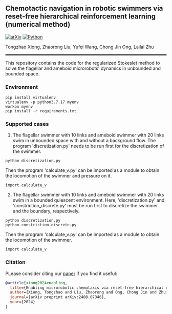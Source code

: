 ## Chemotactic navigation in robotic swimmers via reset-free hierarchical reinforcement learning (numerical method)
[![arXiv](https://img.shields.io/badge/arXiv-2408.07346-df2a2a.svg)](https://arxiv.org/pdf/2408.07346)
[![Python](https://img.shields.io/badge/python-3.7.17-blue)](https://www.python.org)


Tongzhao Xiong, Zhaorong Liu, Yufei Wang, Chong Jin Ong, Lailai Zhu 
<hr style="border: 2px solid gray;"></hr>

This repository contains the code for the regularized Stokeslet method to solve the flagellar and ameboid microrobots' dynamics in unbounded and bounded space. 
### Environment
```
pip install virtualenv
virtualenv -p python3.7.17 myenv
workon myenv
pip install -r requirements.txt
```

### Supported cases
1. The flagellar swimmer with $10$ links and ameboid swimmer with $20$ links swim in unbounded space with and without a background flow. The program 'discretization.py' needs to be run first for the discretization of the swimmer. 
```
python discretization.py
```
Then the program 'calculate_v.py' can be imported as a module to obtain the locomotion of the swimmer and pressure on it.
```
import calculate_v
```

2. The flagellar swimmer with $10$ links and ameboid swimmer with $20$ links swim in a bounded quiescent environment. Here, 'discretization.py' and 'constriction_discrete.py' must be run first to discretize the swimmer and the boundary, respectively. 
```
python discretization.py
python constriction_discrete.py
```
Then the program 'calculate_v.py' can be imported as a module to obtain the locomotion of the swimmer.
```
import calculate_v
```

### Citation
PLease consider citing our [paper](https://arxiv.org/pdf/2408.07346) if you find it useful:
```bibtex
@article{xiong2024enabling,
  title={Enabling microrobotic chemotaxis via reset-free hierarchical reinforcement learning},
  author={Xiong, Tongzhao and Liu, Zhaorong and Ong, Chong Jin and Zhu, Lailai},
  journal={arXiv preprint arXiv:2408.07346},
  year={2024}
}
```
